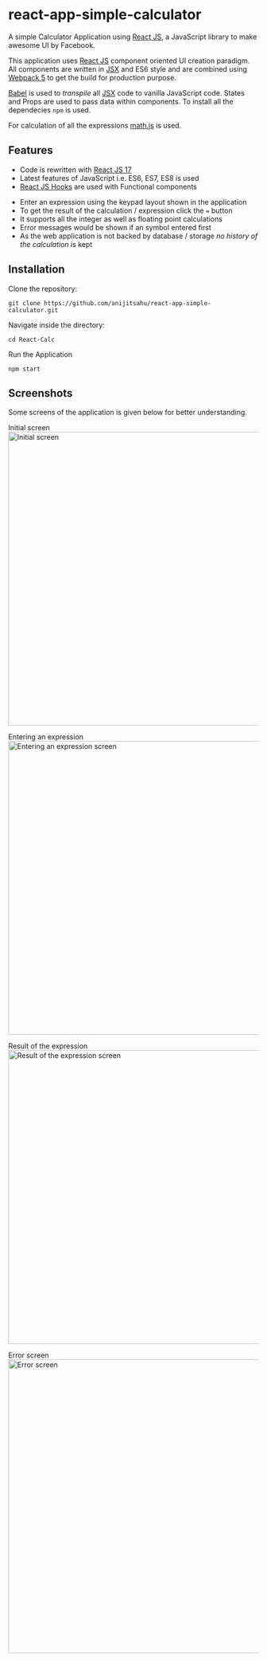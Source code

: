 # react-app-simple-calculator
A simple Calculator Application using [React JS](https://reactjs.org/docs/getting-started.html), a JavaScript library to make awesome UI by Facebook.  

This application uses [React JS](https://reactjs.org/docs/getting-started.html) component oriented UI creation paradigm. All components are written in [JSX](https://reactjs.org/docs/jsx-in-depth.html) and ES6 style and are
combined using [Webpack 5](https://webpack.js.org/concepts/) to get the build for production purpose. 

[Babel](https://babeljs.io/docs/en/babel-preset-react) is used to *transpile* all [JSX](https://reactjs.org/docs/jsx-in-depth.html) code to vanilla JavaScript code. States and Props are used to pass data within components. To install all the dependecies `npm` is used.

For calculation of all the expressions [math.js](https://www.npmjs.com/package/mathjs) is used.



## Features
<ul>
 <li> Code is rewritten with <a href="https://reactjs.org/docs/getting-started.html" >React JS 17</a> </li>
 <li> Latest features of JavaScript i.e. ES6, ES7, ES8 is used </li>
 <li> <a href="https://reactjs.org/docs/hooks-intro.html">React JS Hooks</a> are used with Functional components
</ul>

- Enter an expression using the keypad layout shown in the application
- To get the result of the calculation / expression click the `=` button 
- It supports all the integer as well as floating point calculations
- Error messages would be shown if an symbol entered first
- As the web application is not backed by database / storage *no history of the calculation* is kept



## Installation

Clone the repository:
```
git clone https://github.com/anijitsahu/react-app-simple-calculator.git
```
Navigate inside the directory: 
```
cd React-Calc
```
Run the Application

```
npm start
````

## Screenshots

Some screens of the application is given below for better understanding. 

<p> Initial screen <br/> 
 <img src="screenshots/InitialScreen.JPG" width="590px" title="Initial screen"/>
</p>
 
 <p> Entering an expression <br/>
 <img src="screenshots/Expression.JPG" width="590px" title="Entering an expression screen"/>
 </p>
 
 <p> Result of the expression <br/> 
 <img src="screenshots/ResultExpression.JPG" width="590px" title="Result of the expression screen"/>
 </p>
 
 <p> Error screen <br/>
 <img src="screenshots/ErrorScreen.JPG" width="590px" title="Error screen"/>
 </p>
 
 

